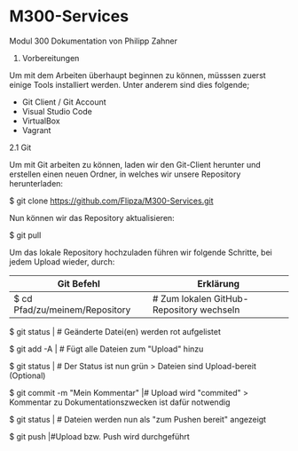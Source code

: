 # M300-Services
Modul 300 Dokumentation von Philipp Zahner

1. Vorbereitungen

Um mit dem Arbeiten überhaupt beginnen zu können, müsssen zuerst einige Tools installiert werden. Unter anderem sind dies folgende;

- Git Client / Git Account
- Visual Studio Code
- VirtualBox
- Vagrant






2.1 Git

Um mit Git arbeiten zu können, laden wir den Git-Client herunter und erstellen einen neuen Ordner, in welches wir unsere Repository herunterladen:

$ git clone https://github.com/Flipza/M300-Services.git

Nun können wir das Repository aktualisieren:

$ git pull

Um das lokale Repository hochzuladen führen wir folgende Schritte, bei jedem Upload wieder, durch:

Git Befehl | Erklärung
-----------|----------
 $  cd Pfad/zu/meinem/Repository   | # Zum lokalen GitHub-Repository wechseln

 $  git status                     | # Geänderte Datei(en) werden rot aufgelistet

 $  git add -A                     | # Fügt alle Dateien zum "Upload" hinzu

 $  git status                     | # Der Status ist nun grün > Dateien sind Upload-bereit (Optional) 

 $  git commit -m "Mein Kommentar" |# Upload wird "commited" > Kommentar zu Dokumentationszwecken ist                                          dafür notwendig

 $  git status                     | # Dateien werden nun als "zum Pushen bereit" angezeigt

 $  git push                        |#Upload bzw. Push wird durchgeführt
